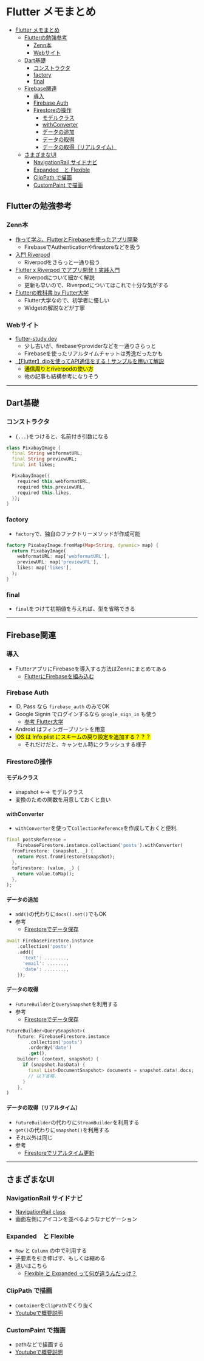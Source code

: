 # Flutter メモまとめ

<!-- @import "[TOC]" {cmd="toc" depthFrom=1 depthTo=6 orderedList=false} -->

<!-- code_chunk_output -->

- [Flutter メモまとめ](#flutter-メモまとめ)
  - [Flutterの勉強参考](#flutterの勉強参考)
    - [Zenn本](#zenn本)
    - [Webサイト](#webサイト)
  - [Dart基礎](#dart基礎)
    - [コンストラクタ](#コンストラクタ)
    - [factory](#factory)
    - [final](#final)
  - [Firebase関連](#firebase関連)
    - [導入](#導入)
    - [Firebase Auth](#firebase-auth)
    - [Firestoreの操作](#firestoreの操作)
      - [モデルクラス](#モデルクラス)
      - [withConverter](#withconverter)
      - [データの追加](#データの追加)
      - [データの取得](#データの取得)
      - [データの取得（リアルタイム）](#データの取得リアルタイム)
  - [さまざまなUI](#さまざまなui)
    - [NavigationRail サイドナビ](#navigationrail-サイドナビ)
    - [Expanded　と Flexible](#expanded-と-flexible)
    - [ClipPath で描画](#clippath-で描画)
    - [CustomPaint で描画](#custompaint-で描画)

<!-- /code_chunk_output -->

## Flutterの勉強参考

### Zenn本

- [作って学ぶ、FlutterとFirebaseを使ったアプリ開発](https://zenn.dev/umatoma/books/1f4cb2404f3fa9)
  - FirebaseでAuthenticationやfirestoreなどを扱う
- [入門 Riverpod](https://zenn.dev/umatoma/books/bd010486772aff)
  - Riverpodをさらっと一通り扱う
- [Flutter x Riverpod でアプリ開発！実践入門](https://zenn.dev/riscait/books/flutter-riverpod-practical-introduction)
  - Riverpodについて細かく解説
  - 更新も早いので、Riverpodについてはこれで十分な気がする
- [Flutterの教科書 by Flutter大学](https://zenn.dev/flutteruniv/books/flutter-textbook)
  - Flutter大学なので、初学者に優しい
  - Widgetの解説などが丁寧

### Webサイト

- [flutter-study.dev](https://www.flutter-study.dev)
  - 少し古いが、firebaseやproviderなどを一通りさらっと
  - Firebaseを使ったリアルタイムチャットは秀逸だったかも
- [【Flutter】dioを使ってAPI通信をする！サンプルを用いて解説](https://terupro.net/flutter-api-dio-sample)
  - <mark>通信周りとriverpodの使い方</mark>
  - 他の記事も結構参考になりそう

---

## Dart基礎

### コンストラクタ

- `{...}`をつけると、名前付き引数になる

```dart
class PixabayImage {
  final String webformatURL;
  final String previewURL;
  final int likes;

  PixabayImage({
    required this.webformatURL,
    required this.previewURL,
    required this.likes,
  });
}
```

### factory

- `factory`で、独自のファクトリーメソッドが作成可能

```dart
factory PixabayImage.fromMap(Map<String, dynamic> map) {
  return PixabayImage(
    webformatURL: map['webformatURL'],
    previewURL: map['previewURL'],
    likes: map['likes'],
  );
}
```

### final

- `final`をつけて初期値を与えれば、型を省略できる

---

## Firebase関連

### 導入

- FlutterアプリにFirebaseを導入する方法はZennにまとめてある
  - [FlutterにFirebaseを組み込む](https://zenn.dev/hoshi005/scraps/7397d635049fac)

### Firebase Auth

- ID, Pass なら `firebase_auth` のみでOK
- Google Signin でログインするなら `google_sign_in` も使う
  - [参考 Flutter大学](https://zenn.dev/flutteruniv/books/flutter-textbook/viewer/make-chat#googlesignin-を実装しよう)
- Android はフィンガープリントを用意
- <mark>iOS は Info.plist にスキームの戻り設定を追加する？？？</mark>
  - それだけだと、キャンセル時にクラッシュする様子

### Firestoreの操作

#### モデルクラス

- snapshot ←→ モデルクラス
- 変換のための関数を用意しておくと良い

#### withConverter

- `withConverter`を使って`CollectionReference`を作成しておくと便利.

```dart
final postsReference =
    FirebaseFirestore.instance.collection('posts').withConverter(
  fromFirestore: (snapshot, _) {
    return Post.fromFirestore(snapshot);
  },
  toFirestore: (value, _) {
    return value.toMap();
  },
);
```

#### データの追加

- `add()`の代わりに`docs().set()`でもOK
- 参考
  - [Firestoreでデータ保存](https://www.flutter-study.dev/firebase-app/firestore)

```dart
await FirebaseFirestore.instance
    .collection('posts')
    .add({
      'text': ........,
      'email': .......,
      'date': ........,
    });
```

#### データの取得

- `FutureBuilder`と`QuerySnapshot`を利用する
- 参考
  - [Firestoreでデータ保存](https://www.flutter-study.dev/firebase-app/firestore)

```dart
FutureBuilder<QuerySnapshot>(
    future: FirebaseFirestore.instance
        .collection('posts')
        .orderBy('date')
        .get(),
    builder: (context, snapshot) {
      if (snapshot.hasData) {
        final List<DocumentSnapshot> documents = snapshot.data!.docs;
        // 以下省略.
      }
    },
)
```

#### データの取得（リアルタイム）

- `FutureBuilder`の代わりに`StreamBuilder`を利用する
- `get()`の代わりに`snapshot()`を利用する
- それ以外は同じ
- 参考
  - [Firestoreでリアルタイム更新](https://www.flutter-study.dev/firebase-app/firestore-stream)

---

## さまざまなUI

### NavigationRail サイドナビ

- [NavigationRail class](https://api.flutter.dev/flutter/material/NavigationRail-class.html)
- 画面左側にアイコンを並べるようなナビゲーション

### Expanded　と Flexible

- `Row` と `Column` の中で利用する
- 子要素を引き伸ばす、もしくは縮める
- 違いはこちら
  - [Flexible と Expanded って何が違うんだっけ？](https://zenn.dev/pressedkonbu/articles/flexible-vs-expanded)

### ClipPath で描画

- `Container`を`ClipPath`でくり抜く
- [Youtubeで概要説明](https://www.youtube.com/watch?v=oAUebVIb-7s)

### CustomPaint で描画

- pathなどで描画する
- [Youtubeで概要説明](https://www.youtube.com/watch?v=kp14Y4uHpHs)
